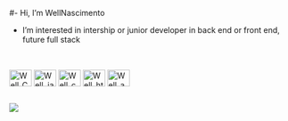 #- Hi, I’m WellNascimento
- I’m interested in intership or junior developer in back end or front end, future full stack
##
<div style="display: inline_block"><br>
<img align="center" alt="Well_C#" height="30" width="40" src="https://cdn.jsdelivr.net/gh/devicons/devicon/icons/csharp/csharp-original.svg">
<img align="center" alt="Well_java" height="30" width="40" src="https://cdn.jsdelivr.net/gh/devicons/devicon/icons/java/java-original.svg">
<img align="center" alt="Well_css" height="30" width="40" src="https://cdn.jsdelivr.net/gh/devicons/devicon/icons/css3/css3-original.svg">
<img align="center" alt="Well_html" height="30" width="40" src="https://cdn.jsdelivr.net/gh/devicons/devicon/icons/html5/html5-original.svg">
<img align="center" alt="Well_android" height="30" width="40" src="https://cdn.jsdelivr.net/gh/devicons/devicon/icons/android/android-original.svg">   
</div>

##

<div>
<a href="https://www.linkedin.com/in/wellynascimento/" target="_blank"><img src="https://img.shields.io/badge/-LinkedIn-%230077B5?style=for-the-badge&logo=linkedin&logoColor=white" target="_blank"></a> 
</div>     

